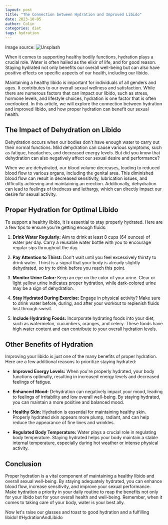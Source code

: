 ```yaml
---
layout: post
title: "The Connection between Hydration and Improved Libido"
date: 2023-10-05
author: Colin
categories: diet
tags: hydration
---
```


Image source: ![Unsplash](https://source.unsplash.com/1600x900/?water)

When it comes to supporting healthy bodily functions, hydration plays a crucial role. Water is often hailed as the elixir of life, and for good reason. Staying hydrated not only benefits our overall well-being but can also have positive effects on specific aspects of our health, including our libido.

Maintaining a healthy libido is important for individuals of all genders and ages. It contributes to our overall sexual wellness and satisfaction. While there are numerous factors that can impact our libido, such as stress, hormone levels, and lifestyle choices, hydration is one factor that is often overlooked. In this article, we will explore the connection between hydration and improved libido, and how proper hydration can benefit our sexual health.

## The Impact of Dehydration on Libido

Dehydration occurs when our bodies don't have enough water to carry out their normal functions. Mild dehydration can cause various symptoms, such as fatigue, headaches, and decreased energy levels. But did you know that dehydration can also negatively affect our sexual desire and performance?

When we are dehydrated, our blood volume decreases, leading to reduced blood flow to various organs, including the genital area. This diminished blood flow can result in decreased sensitivity, lubrication issues, and difficulty achieving and maintaining an erection. Additionally, dehydration can lead to feelings of tiredness and lethargy, which can directly impact our desire for sexual activity.

## Proper Hydration for Optimal Libido

To support a healthy libido, it is essential to stay properly hydrated. Here are a few tips to ensure you're getting enough fluids:

1. **Drink Water Regularly:** Aim to drink at least 8 cups (64 ounces) of water per day. Carry a reusable water bottle with you to encourage regular sips throughout the day.

2. **Pay Attention to Thirst:** Don't wait until you feel excessively thirsty to drink water. Thirst is a signal that your body is already slightly dehydrated, so try to drink before you reach this point.

3. **Monitor Urine Color:** Keep an eye on the color of your urine. Clear or light yellow urine indicates proper hydration, while dark-colored urine may be a sign of dehydration.

4. **Stay Hydrated During Exercise:** Engage in physical activity? Make sure to drink water before, during, and after your workout to replenish fluids lost through sweat.

5. **Include Hydrating Foods:** Incorporate hydrating foods into your diet, such as watermelon, cucumbers, oranges, and celery. These foods have high water content and can contribute to your overall hydration levels.

## Other Benefits of Hydration

Improving your libido is just one of the many benefits of proper hydration. Here are a few additional reasons to prioritize staying hydrated:

- **Improved Energy Levels:** When you're properly hydrated, your body functions optimally, resulting in increased energy levels and decreased feelings of fatigue.

- **Enhanced Mood:** Dehydration can negatively impact your mood, leading to feelings of irritability and low overall well-being. By staying hydrated, you can maintain a more positive and balanced mood.

- **Healthy Skin:** Hydration is essential for maintaining healthy skin. Properly hydrated skin appears more plump, radiant, and can help reduce the appearance of fine lines and wrinkles.

- **Regulated Body Temperature:** Water plays a crucial role in regulating body temperature. Staying hydrated helps your body maintain a stable internal temperature, especially during hot weather or intense physical activity.

## Conclusion

Proper hydration is a vital component of maintaining a healthy libido and overall sexual well-being. By staying adequately hydrated, you can enhance blood flow, increase sensitivity, and improve your sexual performance. Make hydration a priority in your daily routine to reap the benefits not only for your libido but for your overall health and well-being. Remember, when it comes to taking care of your body, water is your best ally.

Now let's raise our glasses and toast to good hydration and a fulfilling libido! #HydrationAndLibido